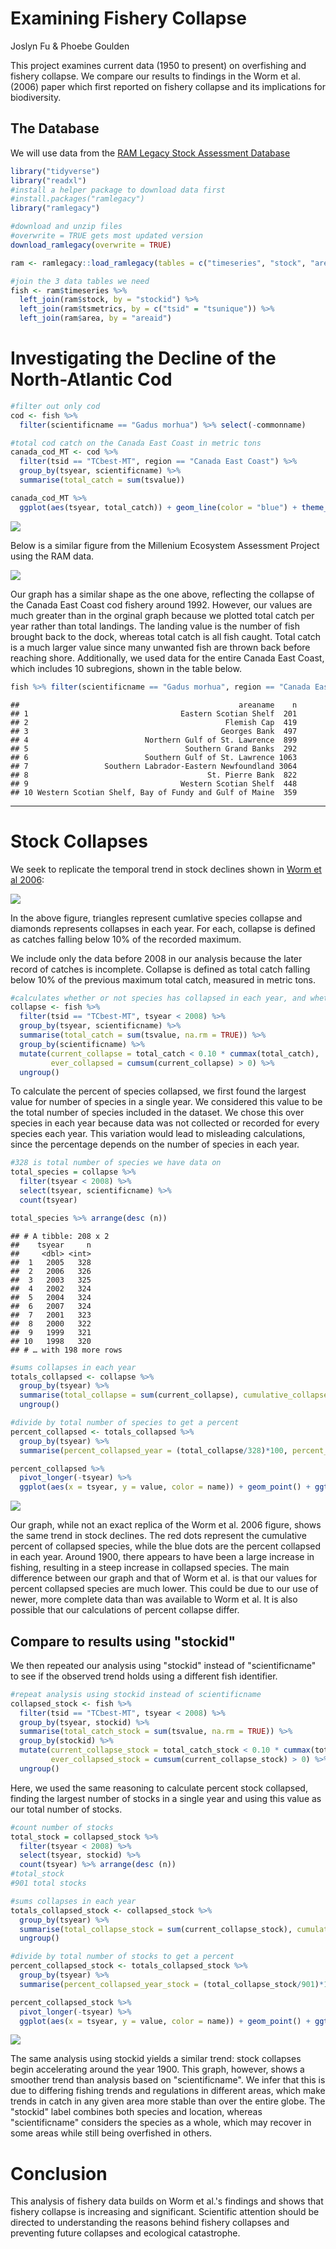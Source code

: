 Examining Fishery Collapse
================
Joslyn Fu & Phoebe Goulden

This project examines current data (1950 to present) on overfishing and fishery collapse. We compare our results to findings in the Worm et al. (2006) paper which first reported on fishery collapse and its implications for biodiversity.

The Database
------------

We will use data from the [RAM Legacy Stock Assessment Database](https://doi.org/10.5281/zenodo.2542918)

``` r
library("tidyverse")
library("readxl")
#install a helper package to download data first
#install.packages("ramlegacy")
library("ramlegacy")
```

``` r
#download and unzip files
#overwrite = TRUE gets most updated version
download_ramlegacy(overwrite = TRUE)
```

``` r
ram <- ramlegacy::load_ramlegacy(tables = c("timeseries", "stock", "area", "tsmetrics"))
```

``` r
#join the 3 data tables we need
fish <- ram$timeseries %>%
  left_join(ram$stock, by = "stockid") %>%
  left_join(ram$tsmetrics, by = c("tsid" = "tsunique")) %>%
  left_join(ram$area, by = "areaid")
```

Investigating the Decline of the North-Atlantic Cod
===================================================

``` r
#filter out only cod
cod <- fish %>% 
  filter(scientificname == "Gadus morhua") %>% select(-commonname)       %>% distinct() 

#total cod catch on the Canada East Coast in metric tons
canada_cod_MT <- cod %>% 
  filter(tsid == "TCbest-MT", region == "Canada East Coast") %>%
  group_by(tsyear, scientificname) %>% 
  summarise(total_catch = sum(tsvalue)) 

canada_cod_MT %>%
  ggplot(aes(tsyear, total_catch)) + geom_line(color = "blue") + theme_light() + labs(x = "Years", y = "Total Catch (MT)", title = "Trend in Cod Catch on the Canada East Coast")
```

![](fish-assignment_files/figure-markdown_github/unnamed-chunk-6-1.png)

Below is a similar figure from the Millenium Ecosystem Assessment Project using the RAM data.

![](http://espm-157.carlboettiger.info/img/cod.jpg)

Our graph has a similar shape as the one above, reflecting the collapse of the Canada East Coast cod fishery around 1992. However, our values are much greater than in the orginal graph because we plotted total catch per year rather than total landings. The landing value is the number of fish brought back to the dock, whereas total catch is all fish caught. Total catch is a much larger value since many unwanted fish are thrown back before reaching shore. Additionally, we used data for the entire Canada East Coast, which includes 10 subregions, shown in the table below.

``` r
fish %>% filter(scientificname == "Gadus morhua", region == "Canada East Coast") %>% count(areaname)
```

    ##                                                 areaname    n
    ## 1                                  Eastern Scotian Shelf  201
    ## 2                                            Flemish Cap  419
    ## 3                                           Georges Bank  497
    ## 4                          Northern Gulf of St. Lawrence  899
    ## 5                                   Southern Grand Banks  292
    ## 6                          Southern Gulf of St. Lawrence 1063
    ## 7                 Southern Labrador-Eastern Newfoundland 3064
    ## 8                                        St. Pierre Bank  822
    ## 9                                  Western Scotian Shelf  448
    ## 10 Western Scotian Shelf, Bay of Fundy and Gulf of Maine  359

------------------------------------------------------------------------

Stock Collapses
===============

We seek to replicate the temporal trend in stock declines shown in [Worm et al 2006](http://doi.org/10.1126/science.1132294):

![](http://espm-157.carlboettiger.info/img/worm2006.jpg)

In the above figure, triangles represent cumlative species collapse and diamonds represents collapses in each year. For each, collapse is defined as catches falling below 10% of the recorded maximum.

We include only the data before 2008 in our analysis because the later record of catches is incomplete. Collapse is defined as total catch falling below 10% of the previous maximum total catch, measured in metric tons.

``` r
#calculates whether or not species has collapsed in each year, and whether it has ever collapsed
collapse <- fish %>%
  filter(tsid == "TCbest-MT", tsyear < 2008) %>%
  group_by(tsyear, scientificname) %>% 
  summarise(total_catch = sum(tsvalue, na.rm = TRUE)) %>%
  group_by(scientificname) %>%
  mutate(current_collapse = total_catch < 0.10 * cummax(total_catch),
         ever_collapsed = cumsum(current_collapse) > 0) %>%
  ungroup()
```

To calculate the percent of species collapsed, we first found the largest value for number of species in a single year. We considered this value to be the total number of species included in the dataset. We chose this over species in each year because data was not collected or recorded for every species each year. This variation would lead to misleading calculations, since the percentage depends on the number of species in each year.

``` r
#328 is total number of species we have data on
total_species = collapse %>%
  filter(tsyear < 2008) %>%
  select(tsyear, scientificname) %>%
  count(tsyear) 

total_species %>% arrange(desc (n))
```

    ## # A tibble: 208 x 2
    ##    tsyear     n
    ##     <dbl> <int>
    ##  1   2005   328
    ##  2   2006   326
    ##  3   2003   325
    ##  4   2002   324
    ##  5   2004   324
    ##  6   2007   324
    ##  7   2001   323
    ##  8   2000   322
    ##  9   1999   321
    ## 10   1998   320
    ## # … with 198 more rows

``` r
#sums collapses in each year
totals_collapsed <- collapse %>%
  group_by(tsyear) %>%
  summarise(total_collapse = sum(current_collapse), cumulative_collapse = sum(ever_collapsed)) %>%
  ungroup()

#divide by total number of species to get a percent
percent_collapsed <- totals_collapsed %>% 
  group_by(tsyear) %>%
  summarise(percent_collapsed_year = (total_collapse/328)*100, percent_collapsed_cumulative = (cumulative_collapse/328)*100)

percent_collapsed %>%  
  pivot_longer(-tsyear) %>%
  ggplot(aes(x = tsyear, y = value, color = name)) + geom_point() + ggtitle("Fishery Collapse Over Time") + xlab("Year") + ylab("% Species Collapsed") + labs(color = "Legend") + scale_y_reverse() + theme_light()
```

![](fish-assignment_files/figure-markdown_github/unnamed-chunk-10-1.png)

Our graph, while not an exact replica of the Worm et al. 2006 figure, shows the same trend in stock declines. The red dots represent the cumulative percent of collapsed species, while the blue dots are the percent collapsed in each year. Around 1900, there appears to have been a large increase in fishing, resulting in a steep increase in collapsed species. The main difference between our graph and that of Worm et al. is that our values for percent collapsed species are much lower. This could be due to our use of newer, more complete data than was available to Worm et al. It is also possible that our calculations of percent collapse differ.

Compare to results using "stockid"
----------------------------------

We then repeated our analysis using "stockid" instead of "scientificname" to see if the observed trend holds using a different fish identifier.

``` r
#repeat analysis using stockid instead of scientificname
collapsed_stock <- fish %>%
  filter(tsid == "TCbest-MT", tsyear < 2008) %>%
  group_by(tsyear, stockid) %>% 
  summarise(total_catch_stock = sum(tsvalue, na.rm = TRUE)) %>%
  group_by(stockid) %>%
  mutate(current_collapse_stock = total_catch_stock < 0.10 * cummax(total_catch_stock),
         ever_collapsed_stock = cumsum(current_collapse_stock) > 0) %>%
  ungroup()
```

Here, we used the same reasoning to calculate percent stock collapsed, finding the largest number of stocks in a single year and using this value as our total number of stocks.

``` r
#count number of stocks
total_stock = collapsed_stock %>%
  filter(tsyear < 2008) %>%
  select(tsyear, stockid) %>%
  count(tsyear) %>% arrange(desc (n))
#total_stock
#901 total stocks
```

``` r
#sums collapses in each year
totals_collapsed_stock <- collapsed_stock %>%
  group_by(tsyear) %>%
  summarise(total_collapse_stock = sum(current_collapse_stock), cumulative_collapse_stock = sum(ever_collapsed_stock)) %>%
  ungroup()

#divide by total number of stocks to get a percent
percent_collapsed_stock <- totals_collapsed_stock %>% 
  group_by(tsyear) %>%
  summarise(percent_collapsed_year_stock = (total_collapse_stock/901)*100, percent_collapsed_cumulative_stock = (cumulative_collapse_stock/901)*100)

percent_collapsed_stock %>%  
  pivot_longer(-tsyear) %>%
  ggplot(aes(x = tsyear, y = value, color = name)) + geom_point() + ggtitle("Fishery Collapse Over Time") + xlab("Year") + ylab("% Stocks Collapsed") + labs(color = "Legend") + scale_y_reverse() + theme_light() + scale_fill_discrete(labels = c("Cumulative Stock Collapses", "Stock Collapses Per Year"))
```

![](fish-assignment_files/figure-markdown_github/unnamed-chunk-13-1.png)

The same analysis using stockid yields a similar trend: stock collapses begin accelerating around the year 1900. This graph, however, shows a smoother trend than analysis based on "scientificname". We infer that this is due to differing fishing trends and regulations in different areas, which make trends in catch in any given area more stable than over the entire globe. The "stockid" label combines both species and location, whereas "scientificname" considers the species as a whole, which may recover in some areas while still being overfished in others.

Conclusion
==========

This analysis of fishery data builds on Worm et al.'s findings and shows that fishery collapse is increasing and significant. Scientific attention should be directed to understanding the reasons behind fishery collapses and preventing future collapses and ecological catastrophe.
